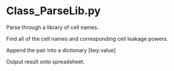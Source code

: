 # Class_ParseLib.py

Parse through a library of cell names.

Find all of the cell names and corresponding cell leakage powers.

Append the pair into a dictionary [key:value]

Output result onto spreadsheet.
